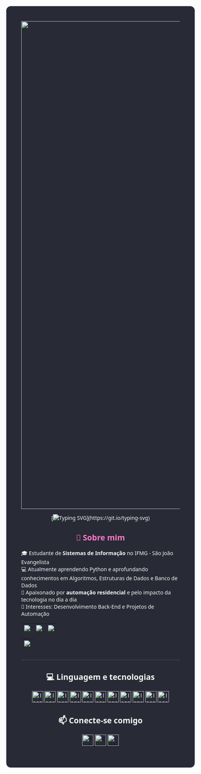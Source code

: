 <div align="center" style="
  background-color:#282A36;
  color:#F8F8F2;
  padding: 40px;
  border-radius: 12px;
  font-family: 'Segoe UI', sans-serif;
">
<img width="3098" height="1302" alt="Image" src="https://github.com/user-attachments/assets/340992ce-f62b-47d6-841f-c0cacb2db158" />

<div align="center">
      
[![Typing SVG](https://readme-typing-svg.demolab.com?font=Caveat&weight=600&size=40&pause=1000&color=BD93F9&center=true&vCenter=true&width=500&height=60&lines=Sejam+bem-vindos+ao+meu+GitHub!)](https://git.io/typing-svg)
</div>

<div align="center">
      <h2 style="color:FF79C6">🚀 Sobre mim</h2>
    </div>

<p align="left">🎓 Estudante de <strong>Sistemas de Informação</strong> no IFMG - São João Evangelista<br>  
💻 Atualmente aprendendo Python e aprofundando conhecimentos em Algoritmos, Estruturas de Dados e Banco de Dados<br>  
🏡 Apaixonado por <strong>automação residencial</strong> e pelo impacto da tecnologia no dia a dia<br>  
🚀 Interesses: Desenvolvimento Back-End e Projetos de Automação  </p>

<div align="center">
      
| ![](http://github-profile-summary-cards.vercel.app/api/cards/stats?username=Felipe-m-s&show_icons=true&theme=dracula&locale=pt-br) | ![](http://github-profile-summary-cards.vercel.app/api/cards/repos-per-language?username=Felipe-m-s&theme=dracula&locale=pt-br) | ![](http://github-profile-summary-cards.vercel.app/api/cards/productive-time?username=Felipe-m-s&theme=dracula&utcOffset=8) |
| :-: | :-: | :-: |

| ![](http://github-profile-summary-cards.vercel.app/api/cards/profile-details?username=Felipe-m-s&theme=dracula) |
| :-: |

</div>

 <hr style="border:1px solid #44475A; margin: 30px 0;"/>

<div align="center">
      <h2>💻 Linguagem e tecnologias</h2>
      <p>
      <img src="https://cdn.jsdelivr.net/gh/devicons/devicon@latest/icons/java/java-original-wordmark.svg" alt="logo java" height="30" width="30">
      <img src="https://cdn.jsdelivr.net/gh/devicons/devicon@latest/icons/php/php-original.svg" alt="logo php" height="30" width="30">
      <img src="https://cdn.jsdelivr.net/gh/devicons/devicon@latest/icons/html5/html5-original.svg" alt="logo html" height="30" width="30">
      <img src="https://cdn.jsdelivr.net/gh/devicons/devicon@latest/icons/c/c-original.svg" alt="logo c" height="30" width="30">
      <img src="https://cdn.jsdelivr.net/gh/devicons/devicon@latest/icons/cplusplus/cplusplus-original.svg" alt="logo cpp" height="30" width="30">
      <img src="https://cdn.jsdelivr.net/gh/devicons/devicon@latest/icons/python/python-original.svg" alt="logo python" height="30" width="30">
      <img src="https://cdn.jsdelivr.net/gh/devicons/devicon@latest/icons/mysql/mysql-original-wordmark.svg" alt="logo mysql" height="30" width="30">
      <img src="https://cdn.jsdelivr.net/gh/devicons/devicon@latest/icons/vscode/vscode-original.svg" alt="logo vscode" height="30" width="30">
      <img src="https://cdn.jsdelivr.net/gh/devicons/devicon@latest/icons/git/git-original.svg" alt="logo git" height="30" width="30">
      <img src="https://cdn.jsdelivr.net/gh/devicons/devicon@latest/icons/github/github-original.svg" alt="logo github" height="30" width="30">
      <img src="https://cdn.jsdelivr.net/gh/devicons/devicon@latest/icons/netbeans/netbeans-plain.svg" alt="logo netbeans" height="30" width="30">
      </p>
    </div>

<h2 align="center">📫 Conecte-se comigo</h2>

<p align="center">
  <a href="https://www.linkedin.com/in/felipe-santos-053953206">
    <img src="https://www.vectorlogo.zone/logos/linkedin/linkedin-icon.svg" alt="Perfil Linkedin" height="30" width="30">
  </a>
  <a href="mailto:martinssantos.felipe05@gmail.com">
    <img src="https://upload.vectorlogo.zone/logos/mailinaboxemail/images/4ff04de5-0c08-4bfb-a6b2-b00b2d50b0fc.svg" alt="Email" height="30" width="30">
  <a href="https://wa.me/5533998296198">
    <img src="https://upload.wikimedia.org/wikipedia/commons/thumb/6/6b/WhatsApp.svg/512px-WhatsApp.svg.png?20220228223904" alt="WhatsApp" height="30" width="30">
  </a>
</p>
  </div>
